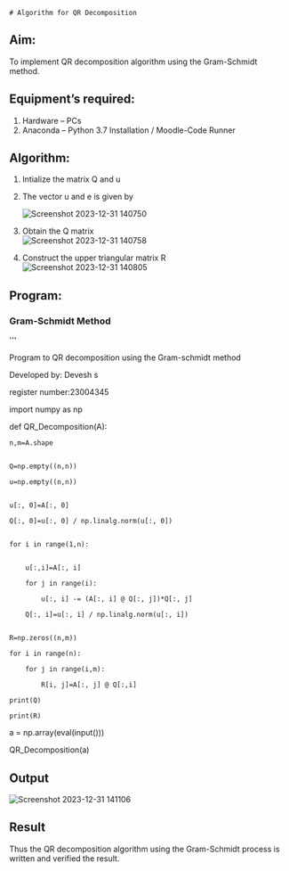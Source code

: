     # Algorithm for QR Decomposition
## Aim:
To implement QR decomposition algorithm using the Gram-Schmidt method.
## Equipment’s required:
1.	Hardware – PCs
2.	Anaconda – Python 3.7 Installation / Moodle-Code Runner
## Algorithm:
1.	Intialize the matrix Q and u
2.	The vector u and e is given by

    ![Screenshot 2023-12-31 140750](https://github.com/23004345/QRdecomposition/assets/138849203/3e236c3a-10a9-4fd4-9162-20a3253247b3)

    

3.	Obtain the Q matrix   
    ![Screenshot 2023-12-31 140758](https://github.com/23004345/QRdecomposition/assets/138849203/ac12d874-4aeb-4792-af34-656716d5d745)

4.	Construct the upper triangular matrix R
    ![Screenshot 2023-12-31 140805](https://github.com/23004345/QRdecomposition/assets/138849203/c71bb202-6bb6-4bcd-9859-9bf8899bcb15)




## Program:
### Gram-Schmidt Method
'''

Program to QR decomposition using the Gram-schmidt method

Developed by: Devesh s

register number:23004345

import numpy as np

def QR_Decomposition(A):

    n,m=A.shape
    
    
    Q=np.empty((n,n))
    
    u=np.empty((n,n))
    
    
    u[:, 0]=A[:, 0]
    
    Q[:, 0]=u[:, 0] / np.linalg.norm(u[:, 0])
    
    
    for i in range(1,n):
    
        
        u[:,i]=A[:, i] 
        
        for j in range(i):
        
            u[:, i] -= (A[:, i] @ Q[:, j])*Q[:, j]
            
        Q[:, i]=u[:, i] / np.linalg.norm(u[:, i])
        
        
    R=np.zeros((n,m))
    
    for i in range(n):
    
        for j in range(i,m):
        
            R[i, j]=A[:, j] @ Q[:,i]
            
    print(Q)
    
    print(R)
    
a = np.array(eval(input()))

QR_Decomposition(a)



## Output
![Screenshot 2023-12-31 141106](https://github.com/23004345/QRdecomposition/assets/138849203/7020bb92-5aec-478b-9f4d-057fd784327c)



## Result
Thus the QR decomposition algorithm using the Gram-Schmidt process is written and verified the result.
